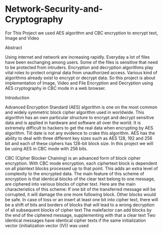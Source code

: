 # Network-Security-and-Cryptography
For This Project we used AES algorithm and CBC encryption to encrypt text, Image and  Video

Abstract

Using internet and network are increasing rapidly. Everyday a lot of files have been 
exchanging among users. Some of the files is sensitive that need to be protected from
intruders. Encryption and decryption algorithms play vital roles to protect original data from
unauthorized access. Various kind of algorithms already exist to encrypt or decrypt data. So 
this project is about implementation of Image, Video and File Encryption and Decryption 
using AES cryptography in CBC mode in a web browser.

Introduction


Advanced Encryption Standard (AES) algorithm is one on the most common and widely 
symmetric block cipher algorithm used in worldwide. This algorithm has an own particular
structure to encrypt and decrypt sensitive data and is applied in hardware and software all
over the world. It is extremely difficult to hackers to get the real data when encrypting by 
AES algorithm. Till date is not any evidence to crake this algorithm. AES has the ability to 
deal with three different key sizes such as AES 128, 192 and 256 bit and each of these 
ciphers has 128-bit block size. In this project we will be using AES in CBC mode with 256 
bits.

CBC (Cipher Blocker Chaining) is an advanced form of block cipher encryption. With CBC 
mode encryption, each ciphertext block is dependent on all plaintext blocks processed up to 
that point. This adds an extra level of complexity to the encrypted data.
The main feature of this scheme of encryption is that identical blocks of the clear text belong
to one message, are ciphered into various blocks of cipher text.
Here are the main characteristics of this scheme:
If one bit of the transferred message will be corrupted, it will damage the one more following 
block. Other blocks would be safe.
In case of loss or an insert at least one bit into cipher text, there will be a shift of bits and 
borders of blocks that will lead to a wrong decryption of all subsequent blocks of cipher text
The malefactor can add blocks by the end of the ciphered message, supplementing with that a 
clear text
Two identical messages have identical cipher texts if the same initialization vector 
(initialization vector (IV)) was used
